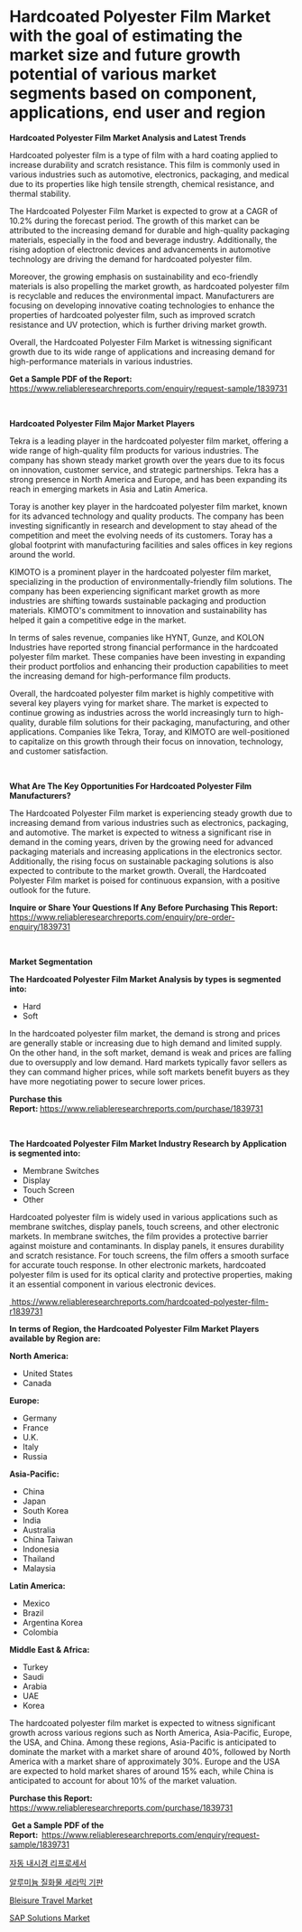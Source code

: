 <p><h1>Hardcoated Polyester Film Market with the goal of estimating the market size and future growth potential of various market segments based on component, applications, end user and region</h1></p><p><strong>Hardcoated Polyester Film Market Analysis and Latest Trends</strong></p>
<p><p>Hardcoated polyester film is a type of film with a hard coating applied to increase durability and scratch resistance. This film is commonly used in various industries such as automotive, electronics, packaging, and medical due to its properties like high tensile strength, chemical resistance, and thermal stability.</p><p>The Hardcoated Polyester Film Market is expected to grow at a CAGR of 10.2% during the forecast period. The growth of this market can be attributed to the increasing demand for durable and high-quality packaging materials, especially in the food and beverage industry. Additionally, the rising adoption of electronic devices and advancements in automotive technology are driving the demand for hardcoated polyester film.</p><p>Moreover, the growing emphasis on sustainability and eco-friendly materials is also propelling the market growth, as hardcoated polyester film is recyclable and reduces the environmental impact. Manufacturers are focusing on developing innovative coating technologies to enhance the properties of hardcoated polyester film, such as improved scratch resistance and UV protection, which is further driving market growth.</p><p>Overall, the Hardcoated Polyester Film Market is witnessing significant growth due to its wide range of applications and increasing demand for high-performance materials in various industries.</p></p>
<p><strong>Get a Sample PDF of the Report:&nbsp;</strong> <a href="https://www.reliableresearchreports.com/enquiry/request-sample/1839731">https://www.reliableresearchreports.com/enquiry/request-sample/1839731</a></p>
<p>&nbsp;</p>
<p><strong>Hardcoated Polyester Film Major Market Players</strong></p>
<p><p>Tekra is a leading player in the hardcoated polyester film market, offering a wide range of high-quality film products for various industries. The company has shown steady market growth over the years due to its focus on innovation, customer service, and strategic partnerships. Tekra has a strong presence in North America and Europe, and has been expanding its reach in emerging markets in Asia and Latin America.</p><p>Toray is another key player in the hardcoated polyester film market, known for its advanced technology and quality products. The company has been investing significantly in research and development to stay ahead of the competition and meet the evolving needs of its customers. Toray has a global footprint with manufacturing facilities and sales offices in key regions around the world.</p><p>KIMOTO is a prominent player in the hardcoated polyester film market, specializing in the production of environmentally-friendly film solutions. The company has been experiencing significant market growth as more industries are shifting towards sustainable packaging and production materials. KIMOTO's commitment to innovation and sustainability has helped it gain a competitive edge in the market.</p><p>In terms of sales revenue, companies like HYNT, Gunze, and KOLON Industries have reported strong financial performance in the hardcoated polyester film market. These companies have been investing in expanding their product portfolios and enhancing their production capabilities to meet the increasing demand for high-performance film products.</p><p>Overall, the hardcoated polyester film market is highly competitive with several key players vying for market share. The market is expected to continue growing as industries across the world increasingly turn to high-quality, durable film solutions for their packaging, manufacturing, and other applications. Companies like Tekra, Toray, and KIMOTO are well-positioned to capitalize on this growth through their focus on innovation, technology, and customer satisfaction.</p></p>
<p>&nbsp;</p>
<p><strong>What Are The Key Opportunities For Hardcoated Polyester Film Manufacturers?</strong></p>
<p><p>The Hardcoated Polyester Film market is experiencing steady growth due to increasing demand from various industries such as electronics, packaging, and automotive. The market is expected to witness a significant rise in demand in the coming years, driven by the growing need for advanced packaging materials and increasing applications in the electronics sector. Additionally, the rising focus on sustainable packaging solutions is also expected to contribute to the market growth. Overall, the Hardcoated Polyester Film market is poised for continuous expansion, with a positive outlook for the future.</p></p>
<p><strong>Inquire or Share Your Questions If Any Before Purchasing This Report:</strong> <a href="https://www.reliableresearchreports.com/enquiry/pre-order-enquiry/1839731">https://www.reliableresearchreports.com/enquiry/pre-order-enquiry/1839731</a></p>
<p>&nbsp;</p>
<p><strong>Market Segmentation</strong></p>
<p><strong>The Hardcoated Polyester Film Market Analysis by types is segmented into:</strong></p>
<p><ul><li>Hard</li><li>Soft</li></ul></p>
<p><p>In the hardcoated polyester film market, the demand is strong and prices are generally stable or increasing due to high demand and limited supply. On the other hand, in the soft market, demand is weak and prices are falling due to oversupply and low demand. Hard markets typically favor sellers as they can command higher prices, while soft markets benefit buyers as they have more negotiating power to secure lower prices.</p></p>
<p><strong>Purchase this Report:&nbsp;</strong><a href="https://www.reliableresearchreports.com/purchase/1839731">https://www.reliableresearchreports.com/purchase/1839731</a></p>
<p>&nbsp;</p>
<p><strong>The Hardcoated Polyester Film Market Industry Research by Application is segmented into:</strong></p>
<p><ul><li>Membrane Switches</li><li>Display</li><li>Touch Screen</li><li>Other</li></ul></p>
<p><p>Hardcoated polyester film is widely used in various applications such as membrane switches, display panels, touch screens, and other electronic markets. In membrane switches, the film provides a protective barrier against moisture and contaminants. In display panels, it ensures durability and scratch resistance. For touch screens, the film offers a smooth surface for accurate touch response. In other electronic markets, hardcoated polyester film is used for its optical clarity and protective properties, making it an essential component in various electronic devices.</p></p>
<p><a href="https://www.reliableresearchreports.com/hardcoated-polyester-film-r1839731">&nbsp;https://www.reliableresearchreports.com/hardcoated-polyester-film-r1839731</a></p>
<p><strong>In terms of Region, the Hardcoated Polyester Film Market Players available by Region are:</strong></p>
<p>
    <p> <strong> North America: </strong>
        <ul>
            <li>United States</li>
            <li>Canada</li>
        </ul>
        </p> 
    <p> <strong> Europe: </strong>
        <ul>
            <li>Germany</li>
            <li>France</li>
            <li>U.K.</li>
            <li>Italy</li>
            <li>Russia</li>
        </ul>
        </p> 
    <p> <strong> Asia-Pacific: </strong>
        <ul>
            <li>China</li>
            <li>Japan</li>
            <li>South Korea</li>
            <li>India</li>
            <li>Australia</li>
            <li>China Taiwan</li>
            <li>Indonesia</li>
            <li>Thailand</li>
            <li>Malaysia</li>
        </ul>
        </p> 
    <p> <strong> Latin America: </strong>
        <ul>
            <li>Mexico</li>
            <li>Brazil</li>
            <li>Argentina Korea</li>
            <li>Colombia</li>
        </ul>
        </p> 
    <p> <strong> Middle East & Africa: </strong>
        <ul>
            <li>Turkey</li>
            <li>Saudi</li>
            <li>Arabia</li>
            <li>UAE</li>
            <li>Korea</li>
        </ul>
    </p>
    </p>
<p><p>The hardcoated polyester film market is expected to witness significant growth across various regions such as North America, Asia-Pacific, Europe, the USA, and China. Among these regions, Asia-Pacific is anticipated to dominate the market with a market share of around 40%, followed by North America with a market share of approximately 30%. Europe and the USA are expected to hold market shares of around 15% each, while China is anticipated to account for about 10% of the market valuation.</p></p>
<p><strong>Purchase this Report: </strong><a href="https://www.reliableresearchreports.com/purchase/1839731">https://www.reliableresearchreports.com/purchase/1839731</a></p>
<p>&nbsp;<strong>Get a Sample PDF of the Report:&nbsp;&nbsp;</strong><a href="https://www.reliableresearchreports.com/enquiry/request-sample/1839731">https://www.reliableresearchreports.com/enquiry/request-sample/1839731</a></p>
<p><strong></strong></p>
<p><p><a href="https://github.com/jimahmed0511/Market-Research-Report-List-1/blob/main/3763716129703.md">자동 내시경 리프로세서</a></p><p><a href="https://github.com/ahmadrevanz10/Market-Research-Report-List-1/blob/main/8213246129704.md">알루미늄 질화물 세라믹 기판</a></p><p><a href="https://github.com/mbisetmhermsr/Market-Research-Report-List-3/blob/main/bleisure-travel-market.md">Bleisure Travel Market</a></p><p><a href="https://github.com/cameroneffertz/Market-Research-Report-List-2/blob/main/sap-solutions-market.md">SAP Solutions Market</a></p></p>